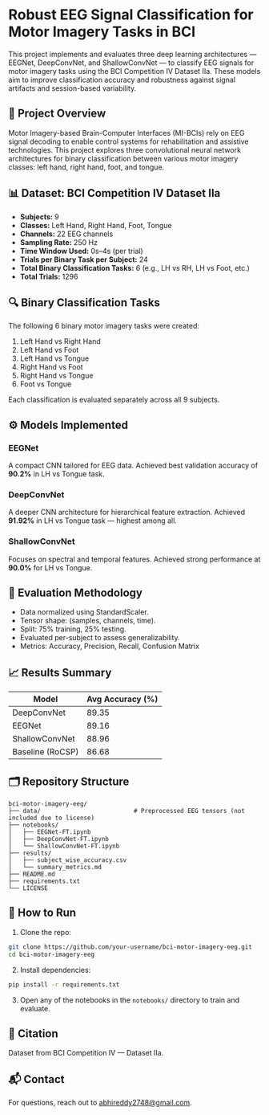 # Robust EEG Signal Classification for Motor Imagery Tasks in BCI

This project implements and evaluates three deep learning architectures — EEGNet, DeepConvNet, and ShallowConvNet — to classify EEG signals for motor imagery tasks using the BCI Competition IV Dataset IIa. These models aim to improve classification accuracy and robustness against signal artifacts and session-based variability.

## 🧠 Project Overview

Motor Imagery-based Brain-Computer Interfaces (MI-BCIs) rely on EEG signal decoding to enable control systems for rehabilitation and assistive technologies. This project explores three convolutional neural network architectures for binary classification between various motor imagery classes: left hand, right hand, foot, and tongue.

## 📊 Dataset: BCI Competition IV Dataset IIa

- **Subjects:** 9
- **Classes:** Left Hand, Right Hand, Foot, Tongue
- **Channels:** 22 EEG channels
- **Sampling Rate:** 250 Hz
- **Time Window Used:** 0s–4s (per trial)
- **Trials per Binary Task per Subject:** 24
- **Total Binary Classification Tasks:** 6 (e.g., LH vs RH, LH vs Foot, etc.)
- **Total Trials:** 1296

## 🔍 Binary Classification Tasks

The following 6 binary motor imagery tasks were created:

1. Left Hand vs Right Hand
2. Left Hand vs Foot
3. Left Hand vs Tongue
4. Right Hand vs Foot
5. Right Hand vs Tongue
6. Foot vs Tongue

Each classification is evaluated separately across all 9 subjects.

## ⚙️ Models Implemented

### EEGNet
A compact CNN tailored for EEG data. Achieved best validation accuracy of **90.2%** in LH vs Tongue task.

### DeepConvNet
A deeper CNN architecture for hierarchical feature extraction. Achieved **91.92%** in LH vs Tongue task — highest among all.

### ShallowConvNet
Focuses on spectral and temporal features. Achieved strong performance at **90.0%** for LH vs Tongue.

## 🧪 Evaluation Methodology

- Data normalized using StandardScaler.
- Tensor shape: (samples, channels, time).
- Split: 75% training, 25% testing.
- Evaluated per-subject to assess generalizability.
- Metrics: Accuracy, Precision, Recall, Confusion Matrix

## 📈 Results Summary

| Model            | Avg Accuracy (%) |
|------------------|------------------|
| DeepConvNet      | 89.35            |
| EEGNet           | 89.16            |
| ShallowConvNet   | 88.96            |
| Baseline (RoCSP) | 86.68            |

## 🗂 Repository Structure

```
bci-motor-imagery-eeg/
├── data/                          # Preprocessed EEG tensors (not included due to license)
├── notebooks/
│   ├── EEGNet-FT.ipynb
│   ├── DeepConvNet-FT.ipynb
│   └── ShallowConvNet-FT.ipynb
├── results/
│   ├── subject_wise_accuracy.csv
│   └── summary_metrics.md
├── README.md
├── requirements.txt
└── LICENSE
```

## 🚀 How to Run

1. Clone the repo:
```bash
git clone https://github.com/your-username/bci-motor-imagery-eeg.git
cd bci-motor-imagery-eeg
```

2. Install dependencies:
```bash
pip install -r requirements.txt
```

3. Open any of the notebooks in the `notebooks/` directory to train and evaluate.

## 📝 Citation

Dataset from BCI Competition IV — Dataset IIa.

## 📬 Contact

For questions, reach out to [abhireddy2748@gmail.com](mailto:abhireddy2748@gmail.com).
